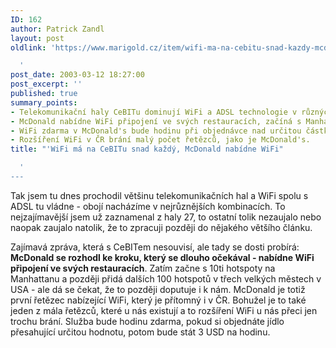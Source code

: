 ```yaml
---
ID: 162
author: Patrick Zandl
layout: post
oldlink: 'https://www.marigold.cz/item/wifi-ma-na-cebitu-snad-kazdy-mcdonald-nabidne-wifi

  '
post_date: 2003-03-12 18:27:00
post_excerpt: ''
published: true
summary_points:
- Telekomunikační haly CeBITu dominují WiFi a ADSL technologie v různých kombinacích.
- McDonald nabídne WiFi připojení ve svých restauracích, začíná s Manhattanem.
- WiFi zdarma v McDonald's bude hodinu při objednávce nad určitou částku.
- Rozšíření WiFi v ČR brání malý počet řetězců, jako je McDonald's.
title: "'WiFi má na CeBITu snad každý, McDonald nabídne WiFi"

  '
---
```


<p>
Tak jsem tu dnes prochodil většinu telekomunikačních hal a WiFi spolu s ADSL tu vládne - obojí nacházíme v nejrůznějších kombinacích. To nejzajímavější jsem už zaznamenal z haly 27, to ostatní tolik nezaujalo nebo naopak zaujalo natolik, že to zpracuji později do nějakého většího článku. </p>

<p>
Zajímavá zpráva, která s CeBITem nesouvisí, ale tady se dosti probírá: <STRONG>McDonald se rozhodl ke kroku, který se dlouho očekával - nabídne WiFi připojení ve svých restauracích</STRONG>. Zatím začne s 10ti hotspoty na Manhattanu a později přidá dalších 100 hotspotů v třech velkých městech v USA - ale dá se čekat, že to později doputuje i k nám. McDonald je totiž první řetězec nabízející WiFi, který je přítomný i v ČR. Bohužel je to také jeden z mála řetězců, které u nás existují a to rozšíření WiFi u nás přeci jen trochu brání. Služba bude hodinu zdarma, pokud si objednáte jídlo přesahující určitou hodnotu, potom bude stát 3 USD na hodinu. </p>